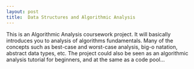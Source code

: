 ```yaml
---
layout: post
title:  Data Structures and Algorithmic Analysis 
---
```

This is an Algorithmic Analysis coursework project. It will basically introduces you to analysis of algorithms fundamentals. Many of the concepts such as best-case and worst-case analysis, big-o natation, abstract data types, etc. The project could also be seen as an algorithmic analysis tutorial for beginners, and at the same as a code pool…
